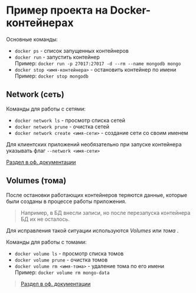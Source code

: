 # Пример проекта на Docker-контейнерах

Основные команды:

- `docker ps` - список запущенных контейнеров
- `docker run` - запустить контейнер
  <br/>
  Пример: `docker run -p 27017:27017 -d --rm --name mongodb mongo`
- `docker stop <имя-контейнера>` - остановить контейнер по имени
  <br/>
  Пример: `docker stop mongodb`

## Network (сеть)

Команды для работы с сетями:

- `docker network ls` - просмотр списка сетей
- `docker network prune` - очистка сетей
- `docker network create <имя-сети>` - создание сети со своим именем

Для клиентских приложений необязательно при запуске контейнера указывать флаг `--network <имя-сети>`

[Раздел в оф. документации](https://docs.docker.com/network/ "Networking overview")

## Volumes (тома)

После остановки работающих контейнеров теряются данные, которые были созданы в процессе работы приложения.

> Например, в БД внесли записи, но после перезапуска контейнера БД их не осталось.

Для исправления такой ситуации используются *Volumes* или *тома*
.

Команды для работы с томами:

- `docker volume ls` - просмотр списка томов
- `docker volume prune` - очистка томов
- `docker volume rm <имя-тома>` - удаление тома по его имени
  <br/>
  Пример: `docker volume rm mongo-data`

> [Раздел в оф. документации](https://docs.docker.com/storage/ "Manage data in Docker")